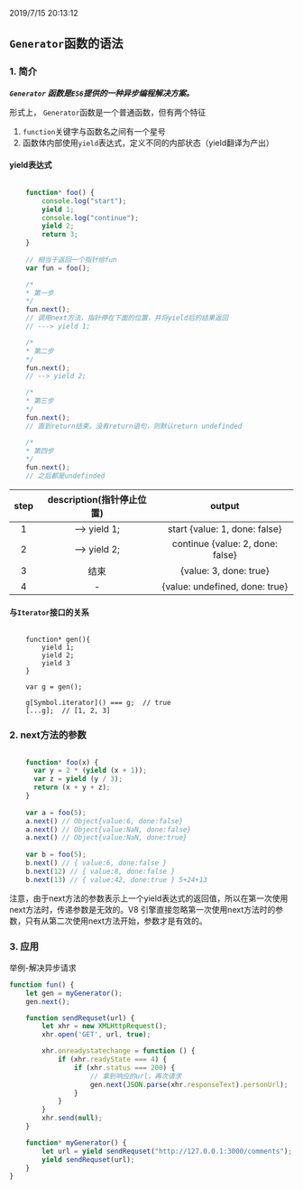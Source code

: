 2019/7/15 20:13:12 

## `Generator`函数的语法

### 1. 简介

***`Generator` 函数是`ES6`提供的一种异步编程解决方案。***

形式上， `Generator`函数是一个普通函数，但有两个特征

1. `function`关键字与函数名之间有一个星号
2. 函数体内部使用`yield`表达式，定义不同的内部状态（yield翻译为产出）



#### yield表达式

```javascript

	function* foo() {
		console.log("start");
		yield 1;
		console.log("continue");
		yield 2;
		return 3;
	}
	
	// 相当于返回一个指针给fun
	var fun = foo();

	/* 
	* 第一步 
	*/
	fun.next();
	// 调用next方法，指针停在下面的位置，并将yield后的结果返回
	// ---> yield 1;

	/*
	* 第二步	
	*/
	fun.next();
	// --> yield 2;

	/*
	* 第三步
	*/
	fun.next();
	// 直到return结束。没有return语句，则默认return undefinded

	/*
	* 第四步
	*/
	fun.next();
	// 之后都是undefinded

```

| step | description(指针停止位置) |              output              |
| :--: | :-----------------------: | :------------------------------: |
|  1   |       --> yield 1;        |  start {value: 1, done: false}   |
|  2   |       --> yield 2;        | continue {value: 2, done: false} |
|  3   |           结束            |      {value: 3, done: true}      |
|  4   |             -             |  {value: undefined, done: true}  |




#### 与`Iterator`接口的关系

```

	function* gen(){
	  	yield 1;
	  	yield 2; 
		yield 3
	}
	
	var g = gen();
	
	g[Symbol.iterator]() === g;  // true
	[...g];  // [1, 2, 3]

```



### 2. next方法的参数

```javascript

	function* foo(x) {
	  var y = 2 * (yield (x + 1));
	  var z = yield (y / 3);
	  return (x + y + z);
	}
	
	var a = foo(5);
	a.next() // Object{value:6, done:false}
	a.next() // Object{value:NaN, done:false}
	a.next() // Object{value:NaN, done:true}
	
	var b = foo(5);
	b.next() // { value:6, done:false }
	b.next(12) // { value:8, done:false } 
	b.next(13) // { value:42, done:true } 5+24+13

```

注意，由于next方法的参数表示上一个yield表达式的返回值，所以在第一次使用next方法时，传递参数是无效的。V8 引擎直接忽略第一次使用next方法时的参数，只有从第二次使用next方法开始，参数才是有效的。



### 3. 应用

举例-解决异步请求

```javascript
function fun() {
    let gen = myGenerator();
    gen.next();

    function sendRequset(url) {
        let xhr = new XMLHttpRequest();
        xhr.open('GET', url, true);

        xhr.onreadystatechange = function () {
            if (xhr.readyState === 4) {
                if (xhr.status === 200) {
                    // 拿到响应的url，再次请求
                    gen.next(JSON.parse(xhr.responseText).personUrl);
                }
            }
        }
        xhr.send(null);
    }

    function* myGenerator() {
        let url = yield sendRequset("http://127.0.0.1:3000/comments");
        yield sendRequset(url);
    }
}
```







